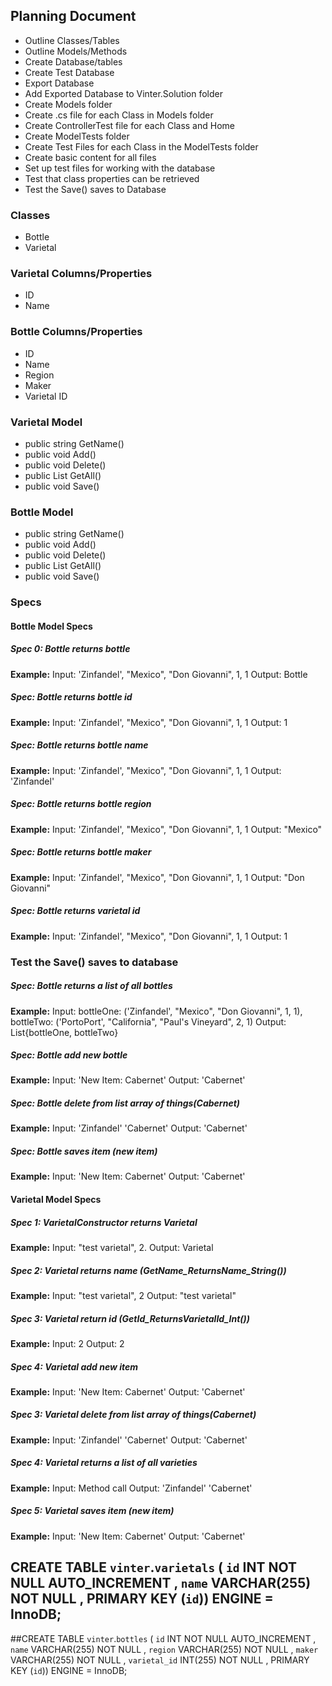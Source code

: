 ## Planning Document

* Outline Classes/Tables
* Outline Models/Methods
* Create Database/tables
* Create Test Database
* Export Database
* Add Exported Database to Vinter.Solution folder
* Create Models folder
* Create .cs file for each Class in Models folder
* Create ControllerTest file for each Class and Home
* Create ModelTests folder
* Create Test Files for each Class in the ModelTests folder
* Create basic content for all files
* Set up test files for working with the database
* Test that class properties can be retrieved
* Test the Save() saves to Database

### Classes
* Bottle
* Varietal

### Varietal Columns/Properties
* ID
* Name

### Bottle Columns/Properties
* ID
* Name
* Region
* Maker
* Varietal ID

### Varietal Model
<!-- * public int GetId() -->
* public string GetName()
* public void Add()
* public void Delete()
* public List<Varietal> GetAll()
* public void Save()


### Bottle Model
<!-- * public int GetId() -->
* public string GetName()
* public void Add()
* public void Delete()
* public List<Bottle> GetAll()
* public void Save()

###  Specs
#### Bottle Model Specs
##### Spec 0: Bottle returns bottle
**Example:**
Input:  'Zinfandel', "Mexico", "Don Giovanni", 1, 1
Output: Bottle
##### Spec: Bottle returns bottle id
**Example:**
Input:  'Zinfandel', "Mexico", "Don Giovanni", 1, 1
Output: 1
##### Spec: Bottle returns bottle name
**Example:**
Input:  'Zinfandel', "Mexico", "Don Giovanni", 1, 1
Output: 'Zinfandel'
##### Spec: Bottle returns bottle region
**Example:**
Input:  'Zinfandel', "Mexico", "Don Giovanni", 1, 1
Output: "Mexico"
##### Spec: Bottle returns bottle maker
**Example:**
Input:  'Zinfandel', "Mexico", "Don Giovanni", 1, 1
Output: "Don Giovanni"
##### Spec: Bottle returns varietal id
**Example:**
Input:  'Zinfandel', "Mexico", "Don Giovanni", 1, 1
Output: 1

### Test the Save() saves to database

##### Spec: Bottle returns a list of all bottles
**Example:**
Input:
bottleOne: ('Zinfandel', "Mexico", "Don Giovanni", 1, 1), bottleTwo: ('PortoPort', "California", "Paul's Vineyard", 2, 1)
Output: List<Bottle>{bottleOne, bottleTwo}
##### Spec: Bottle add new bottle
**Example:**
Input: 'New Item: Cabernet'
Output: 'Cabernet'
##### Spec: Bottle delete from list array of things(Cabernet)
**Example:**
Input: 'Zinfandel' 'Cabernet'
Output: 'Cabernet'
##### Spec: Bottle saves item (new item)
**Example:**
Input:  'New Item: Cabernet'
Output: 'Cabernet'

#### Varietal Model Specs
##### Spec 1: VarietalConstructor returns Varietal
**Example:**
Input: "test varietal", 2.
Output: Varietal

##### Spec 2: Varietal returns name (GetName_ReturnsName_String())
**Example:**
Input: "test varietal", 2
Output: "test varietal"
##### Spec 3: Varietal return id (GetId_ReturnsVarietalId_Int())
**Example:**
Input: 2
Output: 2
##### Spec 4: Varietal add new item
**Example:**
Input: 'New Item: Cabernet'
Output: 'Cabernet'
##### Spec 3: Varietal delete from list array of things(Cabernet)
**Example:**
Input: 'Zinfandel' 'Cabernet'
Output: 'Cabernet'
##### Spec 4: Varietal returns a list of all varieties
**Example:**
Input: Method call
Output: 'Zinfandel' 'Cabernet'
##### Spec 5: Varietal saves item (new item)
**Example:**
Input:  'New Item: Cabernet'
Output: 'Cabernet'




## CREATE TABLE `vinter`.`varietals` ( `id` INT NOT NULL AUTO_INCREMENT , `name` VARCHAR(255) NOT NULL , PRIMARY KEY (`id`)) ENGINE = InnoDB;

##CREATE TABLE `vinter`.`bottles` ( `id` INT NOT NULL AUTO_INCREMENT , `name` VARCHAR(255) NOT NULL , `region` VARCHAR(255) NOT NULL , `maker` VARCHAR(255) NOT NULL , `varietal_id` INT(255) NOT NULL , PRIMARY KEY (`id`)) ENGINE = InnoDB;
